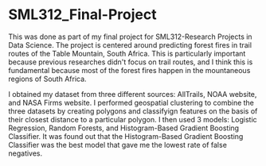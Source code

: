 # SML312_Final-Project
This was done as part of my final project for SML312-Research Projects in Data Science. 
The project is centered around predicting forest fires in trail routes of the Table Mountain, South Africa.
This is particularly important because previous researches didn't focus on trail routes, and I think this is 
fundamental because most of the forest fires happen in the mountaneous regions of South Africa. 

I obtained my dataset from three different sources: AllTrails, NOAA website, and NASA Firms website. I performed 
geospatial clustering to combine the three datasets by creating polygons and classifyign features on the basis
of their closest distance to a particular polygon. I then used 3 models: Logistic Regression, Random Forests, and
Histogram-Based Gradient Boosting Classifier. It was found out that the Histogram-Based Gradient Boosting Classifier
was the best model that gave me the lowest rate of false negatives. 
